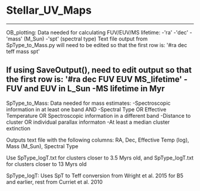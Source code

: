 # Stellar_UV_Maps
---------------------------------------------------------------------------------------------
OB_plotting:
Data needed for calculating FUV/EUV/MS lifetime:
    -'ra' 
    -'dec'
    -'mass' (M_Sun)
    -'spt' (spectral type)
Text file output from SpType_to_Mass.py will need to be edited so that the 
first row is: '#ra   dec   teff   mass   spt'

If using SaveOutput(), need to edit output so that the first row is:
'#ra   dec   FUV   EUV   MS_lifetime'
    -FUV and EUV in L_Sun
    -MS lifetime in Myr
-------------------------------------------------------------------------------------------- 
SpType_to_Mass:
Data needed for mass estimates:
  -Spectroscopic information in at least one band AND
    -Spectral Type OR Effective Temperature OR Spectroscopic information in a different band
  -Distance to cluster OR individual parallax informaton
  -At least a median cluster extinction
  
Outputs text file with the following columns: RA, Dec, Effective Temp (log), Mass (M_Sun), Spectral Type

Use SpType_logT.txt for clusters closer to 3.5 Myrs old, and SpType_logT.txt for clusters
closer to 13 Myrs old

SpType_logT:
Uses SpT to Teff conversion from Wright et al. 2015 for B5 and earlier, rest from Curriet et al. 2010 

